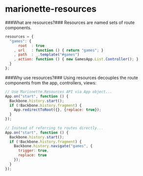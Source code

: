 marionette-resources
====================

###What are resources?###
Resources are named sets of route components.

```js
resources = {
  "games": {
      root  : true
    , url   : function () { return "games"; }
    , path  : _.template("#games")
    , action: function () { new GamesApp.List.Controller(); }
  }
};
```

###Why use resources?###
Using resources decouples the route components from the app, controllers, views:

```js
// Use Marionette.Resources API via App object...
App.on("start", function () {
  Backbone.history.start();
  if (!Backbone.history.fragment) {
    App.redirectToRoot({}, {replace: true});
  }
});
    
// Instead of referring to routes directly...
App.on("start", function () {
  Backbone.history.start();
  if (!Backbone.history.fragment) {
    Backbone.history.navigate("games", {
      trigger: true,
      replace: true
    });
  }
});
```
